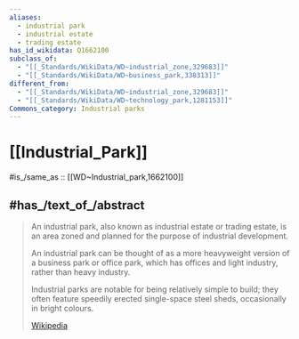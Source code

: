 ```yaml
---
aliases:
  - industrial park
  - industrial estate
  - trading estate
has_id_wikidata: Q1662100
subclass_of:
  - "[[_Standards/WikiData/WD~industrial_zone,329683]]"
  - "[[_Standards/WikiData/WD~business_park,338313]]"
different_from:
  - "[[_Standards/WikiData/WD~industrial_zone,329683]]"
  - "[[_Standards/WikiData/WD~technology_park,1281153]]"
Commons_category: Industrial parks
---
```


# [[Industrial_Park]] 

#is_/same_as :: [[WD~Industrial_park,1662100]] 

## #has_/text_of_/abstract 

> An industrial park, also known as industrial estate or trading estate, 
> is an area zoned and planned for the purpose of industrial development. 
> 
> An industrial park can be thought of as a more heavyweight version of 
> a business park or office park, which has offices and light industry, 
> rather than heavy industry. 
> 
> Industrial parks are notable for being relatively simple to build; 
> they often feature speedily erected single-space steel sheds, occasionally in bright colours.
>
> [Wikipedia](https://en.wikipedia.org/wiki/Industrial%20park) 

